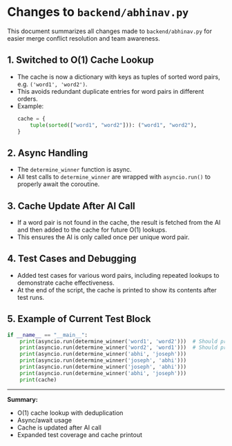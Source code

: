 # Changes to `backend/abhinav.py`

This document summarizes all changes made to `backend/abhinav.py` for easier merge conflict resolution and team awareness.

## 1. Switched to O(1) Cache Lookup
- The cache is now a dictionary with keys as tuples of sorted word pairs, e.g. `('word1', 'word2')`.
- This avoids redundant duplicate entries for word pairs in different orders.
- Example:
  ```python
  cache = {
      tuple(sorted(["word1", "word2"])): ("word1", "word2"),
  }
  ```

## 2. Async Handling
- The `determine_winner` function is async.
- All test calls to `determine_winner` are wrapped with `asyncio.run()` to properly await the coroutine.

## 3. Cache Update After AI Call
- If a word pair is not found in the cache, the result is fetched from the AI and then added to the cache for future O(1) lookups.
- This ensures the AI is only called once per unique word pair.

## 4. Test Cases and Debugging
- Added test cases for various word pairs, including repeated lookups to demonstrate cache effectiveness.
- At the end of the script, the cache is printed to show its contents after test runs.

## 5. Example of Current Test Block
```python
if __name__ == "__main__":
    print(asyncio.run(determine_winner('word1', 'word2')))  # Should print ('word1', 'word2')
    print(asyncio.run(determine_winner('word2', 'word1')))  # Should print ('word1', 'word2')
    print(asyncio.run(determine_winner('abhi', 'joseph')))
    print(asyncio.run(determine_winner('joseph', 'abhi')))
    print(asyncio.run(determine_winner('joseph', 'abhi')))
    print(asyncio.run(determine_winner('abhi', 'joseph')))
    print(cache)
```

---

**Summary:**
- O(1) cache lookup with deduplication
- Async/await usage
- Cache is updated after AI call
- Expanded test coverage and cache printout 